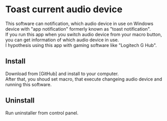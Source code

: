 # Toast current audio device
This software can notification, which audio device in use on Windows device with "app notification" formerly known as "toast notification".  
If you run this app when you switch audio device from your macro button, you can get information of which audio device in use.  
I hypothesis using this app with gaming software like "Logitech G Hub".

## Install
Download from [GitHub] and install to your computer.  
After that, you shoud set macro, that execute changeing audio device and running this software.

## Uninstall
Run uninstaller from control panel.